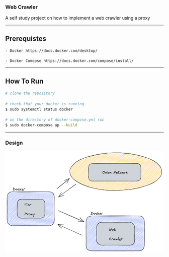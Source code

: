 ### Web Crawler

A self study project on how to implement a web crawler using a proxy

---

## Prerequistes

    - Docker https://docs.docker.com/desktop/

    - Docker Comopse https://docs.docker.com/compose/install/

---

## How To Run


```bash
# clone the repository

# check that your docker is running
$ sudo systemctl status docker

# on the directory of docker-compose.yml run
$ sudo docker-compose up --build
```

---

### Design

![design](./design.png)